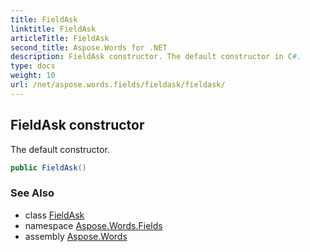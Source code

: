 ```yaml
---
title: FieldAsk
linktitle: FieldAsk
articleTitle: FieldAsk
second_title: Aspose.Words for .NET
description: FieldAsk constructor. The default constructor in C#.
type: docs
weight: 10
url: /net/aspose.words.fields/fieldask/fieldask/
---
```

## FieldAsk constructor

The default constructor.

```csharp
public FieldAsk()
```

### See Also

* class [FieldAsk](../)
* namespace [Aspose.Words.Fields](../../fieldask/)
* assembly [Aspose.Words](../../../)
